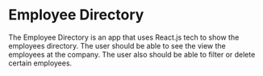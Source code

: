 <h1>Employee Directory</h1>

<p>The Employee Directory is an app that uses React.js tech to show the employees directory. The user should be able to see the view the employees at the company. The user also should be able to filter or delete certain employees.</p>